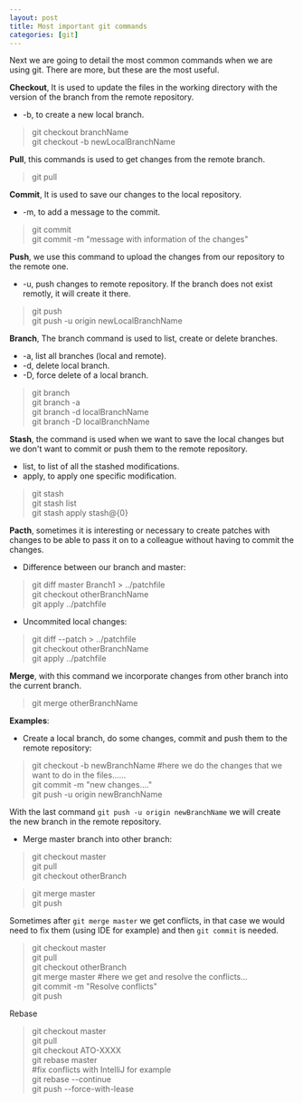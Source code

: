 ```yaml
---
layout: post
title: Most important git commands
categories: [git]
---
```

Next we are going to detail the most common commands when we are using git. There are more, but these are the most useful.

**Checkout**, It is used to update the files in the working directory with the version of the branch from the remote repository.
* -b, to create a new local branch.

> git checkout branchName  
> git checkout -b newLocalBranchName

**Pull**, this commands is used to get changes from the remote branch.

> git pull

**Commit**, It is used to save our changes to the local repository.
* -m, to add a message to the commit.

> git commit  
> git commit -m "message with information of the changes"

**Push**, we use this command to upload the changes from our repository to the remote one.
* -u, push changes to remote repository. If the branch does not exist remotly, it will create it there.

> git push  
> git push -u origin newLocalBranchName

**Branch**, The branch command is used to list, create or delete branches.
* -a, list all branches (local and remote).
* -d, delete local branch.
* -D, force delete of a local branch.

> git branch  
> git branch -a  
> git branch -d localBranchName  
> git branch -D localBranchName  


**Stash**, the command is used when we want to save the local changes but we don't want to commit or push them to the remote repository.
* list, to list of all the stashed modifications.
* apply, to apply one specific modification.

> git stash  
> git stash list  
> git stash apply stash@{0}  

**Pacth**, sometimes it is interesting or necessary to create patches with changes to be able to pass it on to a colleague without having to commit the changes.
* Difference between our branch and master:


> git diff master Branch1 > ../patchfile  
> git checkout otherBranchName  
> git apply ../patchfile  

* Uncommited local changes:

> git diff --patch > ../patchfile  
> git checkout otherBranchName  
> git apply ../patchfile  

**Merge**, with this command we incorporate changes from other branch into the current branch. 

> git merge otherBranchName


**Examples**:

* Create a local branch, do some changes, commit and push them to the remote repository:

> git checkout -b newBranchName #here we do the changes that we want to do in the files......  
> git commit -m "new changes...."  
> git push -u origin newBranchName  

With the last command  `git push -u origin newBranchName`  we will create the new branch in the remote repository.

* Merge master branch into other branch:

> git checkout master  
> git pull  
> git checkout otherBranch  

> git merge master  
> git push  

Sometimes after  `git merge master`  we get conflicts, in that case we would need to fix them (using IDE for example) and then  `git commit`  is needed. 

> git checkout master  
> git pull  
> git checkout otherBranch  
> git merge master #here we get and resolve the conflicts...  
> git commit -m "Resolve conflicts"  
> git push  

Rebase

> git checkout master  
> git pull  
> git checkout ATO-XXXX  
> git rebase master  
> #fix conflicts with IntelliJ for example  
> git rebase --continue  
> git push --force-with-lease  





